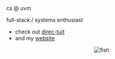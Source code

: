 cs @ uvm

full-stack / systems enthusiast

- check out [direc-tuit](https://www.direc-tuit.com/)
- and my [website](https://beaualbritton.site/) 

<div align="center">
  <img src="./images/fish.gif"alt="fish" >
</div>

